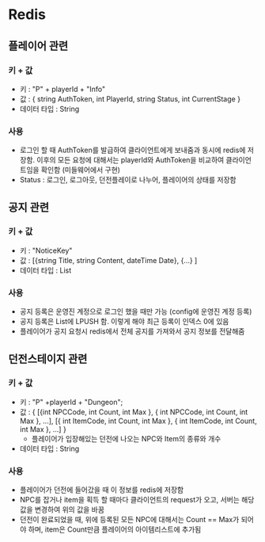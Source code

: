 # Redis

## 플레이어 관련
### 키 + 값
* 키 : "P" + playerId + "Info"
* 값 : { string AuthToken, int PlayerId, string Status, int CurrentStage }
* 데이터 타입 : String
### 사용
* 로그인 할 때 AuthToken를 발급하여 클라이언트에게 보내줌과 동시에 redis에 저장함. 이후의 모든 요청에 대해서는 playerId와 AuthToken을 비교하여 클라이언트임을 확인함 (미들웨어에서 구현)
* Status : 로그인, 로그아웃, 던전플레이로 나누어, 플레이어의 상태를 저장함


## 공지 관련
### 키 + 값
* 키 : "NoticeKey"
* 값 : [{string Title, string Content, dateTime Date}, {...} ]
* 데이터 타입 : List
### 사용
* 공지 등록은 운영진 계정으로 로그인 했을 때만 가능 (config에 운영진 계정 등록)
* 공지 등록은 List에 LPUSH 함. 이렇게 해야 최근 등록이 인덱스 0에 있음
* 플레이어가 공지 요청시 redis에서 전체 공지를 가져와서 공지 정보를 전달해줌

## 던전스테이지 관련
### 키 + 값
* 키 : "P" +playerId + "Dungeon";
* 값 : { [{int NPCCode, int Count, int Max }, { int NPCCode, int Count, int Max }, ...], [{ int ItemCode, int Count, int Max }, { int ItemCode, int Count, int Max }, ...] }
    * 플레이어가 입장해있는 던전에 나오는 NPC와 Item의 종류와 개수
* 데이터 타입 : String
### 사용
* 플레이어가 던전에 들어갔을 때 이 정보를 redis에 저장함
* NPC를 잡거나 item을 획득 할 때마다 클라이언트의 request가 오고, 서버는 해당 값을 변경하여 위의 값을 바꿈
* 던전이 완료되었을 때, 위에 등록된 모든 NPC에 대해서는 Count == Max가 되어야 하며, item은 Count만큼 플레이어의 아이템리스트에 추가됨

